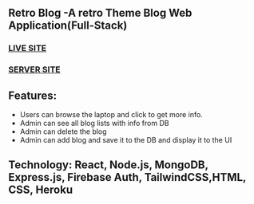 ## Retro Blog -A retro Theme Blog Web Application(Full-Stack)

### [LIVE SITE](https://retro-blog-2c6c3.web.app/)

### [SERVER SITE](https://github.com/Abu-Sid/computer-mania-server)

## Features:

- Users can browse the laptop and click to get more info.
- Admin can see all blog lists with info from DB
- Admin can delete the blog
- Admin can add blog and save it to the DB and display it to the UI

## Technology: React, Node.js, MongoDB, Express.js, Firebase Auth, TailwindCSS,HTML, CSS, Heroku
